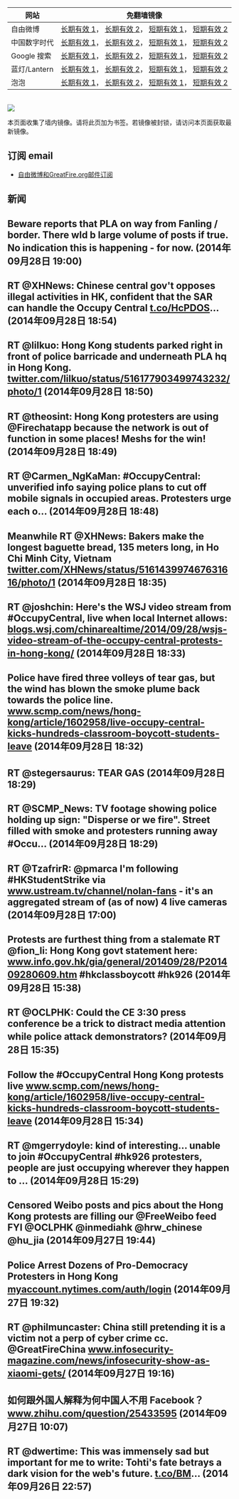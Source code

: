 <table>
    <thead>
        <tr>
            <th>网站</th>
            <th>免翻墙镜像</th>
        </tr>
    </thead>
    <tbody>    
        <tr>
            <td>自由微博</td>
            <td>            
                <a href="https://edgecastcdn.net/00107ED/freeweibo/" target="_BLANK">长期有效 1</a>，            
                <a href="https://objects.dreamhost.com/freeweibo/index.html" target="_BLANK">长期有效 2</a>，            
                <a href="https://fw3.azurewebsites.net" target="_BLANK">短期有效 1</a>，            
                <a href="https://d1stdkq55ggsv7.cloudfront.net" target="_BLANK">短期有效 2</a>
            </td>
        </tr>    
        <tr>
            <td>中国数字时代</td>
            <td>            
                <a href="https://a248.e.akamai.net/f/1/1/1/dci.download.akamai.com/35985/159415/1/c/" target="_BLANK">长期有效 1</a>，            
                <a href="https://objects.dreamhost.com/cdt/index.html" target="_BLANK">长期有效 2</a>，            
                <a href="https://1ff2d.azurewebsites.net" target="_BLANK">短期有效 1</a>，            
                <a href="https://d29jekp4emy41a.cloudfront.net" target="_BLANK">短期有效 2</a>
            </td>
        </tr>    
        <tr>
            <td>Google 搜索</td>
            <td>            
                <a href="https://edgecastcdn.net/00107ED/g/" target="_BLANK">长期有效 1</a>，            
                <a href="https://objects.dreamhost.com/goo/index.html" target="_BLANK">长期有效 2</a>，            
                <a href="https://865ba.azurewebsites.net" target="_BLANK">短期有效 1</a>，            
                <a href="https://d3vv89cvqbrqlq.cloudfront.net" target="_BLANK">短期有效 2</a>
            </td>
        </tr>    
        <tr>
            <td>蓝灯/Lantern</td>
            <td>            
                <a href="https://a248.e.akamai.net/f/1/1/1/dci.download.akamai.com/35985/159415/1/l/" target="_BLANK">长期有效 1</a>，            
                <a href="https://objects.dreamhost.com/lantern/index.html" target="_BLANK">长期有效 2</a>，            
                <a href="https://c7511.azurewebsites.net" target="_BLANK">短期有效 1</a>，            
                <a href="https://dx1djqjpnvurw.cloudfront.net" target="_BLANK">短期有效 2</a>
            </td>
        </tr>    
        <tr>
            <td>泡泡</td>
            <td>            
                <a href="https://edgecastcdn.net/00107ED/paopao/" target="_BLANK">长期有效 1</a>，            
                <a href="https://objects.dreamhost.com/paopao/index.html" target="_BLANK">长期有效 2</a>，            
                <a href="https://paopao2.azurewebsites.net" target="_BLANK">短期有效 1</a>，            
                <a href="https://d19ysv8o6fv16v.cloudfront.net" target="_BLANK">短期有效 2</a>
            </td>
        </tr>
    </tbody>
</table>
<br/>
<img src="https://raw.githubusercontent.com/greatfire/z/master/logos.gif" />

本页面收集了墙内镜像。请将此页加为书签。若镜像被封锁，请访问本页面获取最新镜像。

## 订阅 email
* <a href="https://b.us7.list-manage.com/subscribe?u=854fca58782082e0cbdf204a0&id=c78949b93c">自由微博和GreatFire.org邮件订阅</a>
    
## 新闻
Beware reports that PLA on way from Fanling / border. There wld b large volume of posts if true. No indication this is happening - for now. (2014年09月28日 19:00)
 ---
RT @XHNews: Chinese central gov't opposes illegal activities in HK, confident that the SAR can handle the Occupy Central <a href="http://t.co/HcPDOS" target="_BLANK">t.co/HcPDOS</a>… (2014年09月28日 18:54)
 ---
RT @lilkuo: Hong Kong students parked right in front of police barricade and underneath PLA hq in Hong Kong. <a href="https://twitter.com/lilkuo/status/516177903499743232/photo/1" target="_BLANK">twitter.com/lilkuo/status/516177903499743232/photo/1</a> (2014年09月28日 18:50)
 ---
RT @theosint: Hong Kong protesters are using @Firechatapp because the network is out of function in some places! Meshs for the win! (2014年09月28日 18:49)
 ---
RT @Carmen_NgKaMan: #OccupyCentral: unverified info saying police plans to cut off mobile signals in occupied areas. Protesters urge each o… (2014年09月28日 18:48)
 ---
Meanwhile RT @XHNews: Bakers make the longest baguette bread, 135 meters long, in Ho Chi Minh City, Vietnam <a href="https://twitter.com/XHNews/status/516143997467631616/photo/1" target="_BLANK">twitter.com/XHNews/status/516143997467631616/photo/1</a> (2014年09月28日 18:35)
 ---
RT @joshchin: Here's the WSJ video stream from #OccupyCentral, live when local Internet allows: <a href="http://blogs.wsj.com/chinarealtime/2014/09/28/wsjs-video-stream-of-the-occupy-central-protests-in-hong-kong/" target="_BLANK">blogs.wsj.com/chinarealtime/2014/09/28/wsjs-video-stream-of-the-occupy-central-protests-in-hong-kong/</a> (2014年09月28日 18:33)
 ---
Police have fired three volleys of tear gas, but the wind has blown the smoke plume back towards the police line.
<a href="http://www.scmp.com/news/hong-kong/article/1602958/live-occupy-central-kicks-hundreds-classroom-boycott-students-leave" target="_BLANK">www.scmp.com/news/hong-kong/article/1602958/live-occupy-central-kicks-hundreds-classroom-boycott-students-leave</a> (2014年09月28日 18:32)
 ---
RT @stegersaurus: TEAR GAS (2014年09月28日 18:29)
 ---
RT @SCMP_News: TV footage showing police holding up sign: "Disperse or we fire". Street filled with smoke and protesters running away #Occu… (2014年09月28日 18:29)
 ---
RT @TzafrirR: @pmarca I'm following #HKStudentStrike via <a href="http://www.ustream.tv/channel/nolan-fans" target="_BLANK">www.ustream.tv/channel/nolan-fans</a> - it's an aggregated stream of (as of now) 4 live cameras (2014年09月28日 17:00)
 ---
Protests are furthest thing from a stalemate RT @fion_li: Hong Kong govt statement here: <a href="http://www.info.gov.hk/gia/general/201409/28/P201409280609.htm" target="_BLANK">www.info.gov.hk/gia/general/201409/28/P201409280609.htm</a> #hkclassboycott #hk926 (2014年09月28日 15:38)
 ---
RT @OCLPHK: Could the CE 3:30 press conference be a trick to distract media attention while police attack demonstrators? (2014年09月28日 15:35)
 ---
Follow the #OccupyCentral Hong Kong protests live <a href="http://www.scmp.com/news/hong-kong/article/1602958/live-occupy-central-kicks-hundreds-classroom-boycott-students-leave" target="_BLANK">www.scmp.com/news/hong-kong/article/1602958/live-occupy-central-kicks-hundreds-classroom-boycott-students-leave</a> (2014年09月28日 15:34)
 ---
RT @mgerrydoyle: kind of interesting... unable to join #OccupyCentral #hk926 protesters, people are just occupying wherever they happen to … (2014年09月28日 15:29)
 ---
Censored Weibo posts and pics about the Hong Kong protests are filling our @FreeWeibo feed FYI @OCLPHK @inmediahk @hrw_chinese @hu_jia (2014年09月27日 19:44)
 ---
Police Arrest Dozens of Pro-Democracy Protesters in Hong Kong <a href="https://myaccount.nytimes.com/auth/login?URI=http%3A%2F%2Fwww.nytimes.com%2F2014%2F09%2F28%2Fworld%2Fasia%2Fpro-democracy-protest-in-hong-kong.html%3F_r%3D5&REFUSE_COOKIE_ERROR=SHOW_ERROR" target="_BLANK">myaccount.nytimes.com/auth/login</a> (2014年09月27日 19:32)
 ---
RT @philmuncaster: China still pretending it is a victim not a perp of cyber crime cc. @GreatFireChina <a href="http://www.infosecurity-magazine.com/news/infosecurity-show-as-xiaomi-gets/" target="_BLANK">www.infosecurity-magazine.com/news/infosecurity-show-as-xiaomi-gets/</a> (2014年09月27日 19:16)
 ---
如何跟外国人解释为何中国人不用 Facebook？<a href="http://www.zhihu.com/question/25433595" target="_BLANK">www.zhihu.com/question/25433595</a> (2014年09月27日 10:07)
 ---
RT @dwertime: This was immensely sad but important for me to write: Tohti's fate betrays a dark vision for the web's future. <a href="http://t.co/BM" target="_BLANK">t.co/BM</a>… (2014年09月26日 22:57)
 ---
